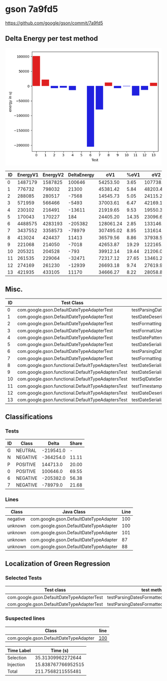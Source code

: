 # gson 7a9fd5


https://github.com/google/gson/commit/7a9fd5



## Delta Energy per test method

![](./gson_delta_energy_0_v.png)


| ID | EnergyV1 | EnergyV2 | DeltaEnergy | σV1 | %σV1 | σV2 | %σV2 |
| --- | --- | --- | --- | --- | --- | --- | --- |
| 0 | 1487179 | 1587825 | 100646 | 54253.50 | 3.65 | 107738.73 | 6.79 |
| 1 | 776732 | 798032 | 21300 | 45381.42 | 5.84 | 48203.41 | 6.04 |
| 2 | 288085 | 280517 | -7568 | 14545.73 | 5.05 | 24115.20 | 8.60 |
| 3 | 571959 | 566466 | -5493 | 37003.61 | 6.47 | 42169.10 | 7.44 |
| 4 | 230102 | 216491 | -13611 | 21919.65 | 9.53 | 19550.33 | 9.03 |
| 5 | 170043 | 170227 | 184 | 24405.20 | 14.35 | 23096.67 | 13.57 |
| 6 | 4488575 | 4283193 | -205382 | 128061.24 | 2.85 | 133146.79 | 3.11 |
| 7 | 3437552 | 3358573 | -78979 | 307495.02 | 8.95 | 131614.28 | 3.92 |
| 8 | 413024 | 424437 | 11413 | 36579.56 | 8.86 | 37938.58 | 8.94 |
| 9 | 221068 | 214050 | -7018 | 42653.87 | 19.29 | 122165.01 | 57.07 |
| 10 | 205321 | 204528 | -793 | 39912.14 | 19.44 | 21206.07 | 10.37 |
| 11 | 261535 | 229064 | -32471 | 72317.12 | 27.65 | 13461.24 | 5.88 |
| 12 | 274169 | 261230 | -12939 | 26693.18 | 9.74 | 27619.90 | 10.57 |
| 13 | 421935 | 433105 | 11170 | 34666.27 | 8.22 | 28058.85 | 6.48 |

## Misc.

| ID | Test Class | Test Method |
| --- | --- | --- |
| 0 | com.google.gson.DefaultDateTypeAdapterTest | testParsingDatesFormattedWithUsLocale |
| 1 | com.google.gson.DefaultDateTypeAdapterTest | testDateDeserializationISO8601 |
| 2 | com.google.gson.DefaultDateTypeAdapterTest | testFormattingInEnUs |
| 3 | com.google.gson.DefaultDateTypeAdapterTest | testFormatUsesDefaultTimezone |
| 4 | com.google.gson.DefaultDateTypeAdapterTest | testDatePattern |
| 5 | com.google.gson.DefaultDateTypeAdapterTest | testDateSerialization |
| 6 | com.google.gson.DefaultDateTypeAdapterTest | testParsingDatesFormattedWithSystemLocale |
| 7 | com.google.gson.DefaultDateTypeAdapterTest | testFormattingInFr |
| 8 | com.google.gson.functional.DefaultTypeAdaptersTest | testDateSerializationWithPatternNotOverridenByTypeAdapter |
| 9 | com.google.gson.functional.DefaultTypeAdaptersTest | testDateSerializationWithPattern |
| 10 | com.google.gson.functional.DefaultTypeAdaptersTest | testSqlDateSerialization |
| 11 | com.google.gson.functional.DefaultTypeAdaptersTest | testTimestampSerialization |
| 12 | com.google.gson.functional.DefaultTypeAdaptersTest | testDateDeserializationWithPattern |
| 13 | com.google.gson.functional.DefaultTypeAdaptersTest | testDateSerializationInCollection |



## Classifications

### Tests
| ID | Class | Delta | Share |
| --- | --- | --- | --- |
| G | NEUTRAL | -219541.0 | - |
| N | NEGATIVE | -364254.0 | 11.11 |
| P | POSITIVE | 144713.0 | 20.00 |
| 0 | POSITIVE | 100646.0 | 69.55 |
| 6 | NEGATIVE | -205382.0 | 56.38 |
| 7 | NEGATIVE | -78979.0 | 21.68 |

### Lines
| Class | Java Class | Line |
| --- | --- | --- |
| negative | com.google.gson.DefaultDateTypeAdapter | 100 |
| unknown | com.google.gson.DefaultDateTypeAdapter | 100 |
| unknown | com.google.gson.DefaultDateTypeAdapter | 101 |
| unknown | com.google.gson.DefaultDateTypeAdapter | 87 |
| unknown | com.google.gson.DefaultDateTypeAdapter | 88 |



## Localization of Green Regression
### Selected Tests
| Test class | test method |
| --- | --- |
| com.google.gson.DefaultDateTypeAdapterTest | testParsingDatesFormattedWithUsLocale |
| com.google.gson.DefaultDateTypeAdapterTest | testParsingDatesFormattedWithSystemLocale |

### Suspected lines
| Class | line |
| --- | --- |
| com.google.gson.DefaultDateTypeAdapter | [100](https://github.com/google/gson/tree/7a9fd5/gson/src/main/java/com/google/gson/DefaultDateTypeAdapter.java#L100) |



| Time Label | Time (s) |
| --- | --- |
| Selection | 35.31309962272644 |
| Injection | 15.838767766952515 |
| Total | 211.7568211555481 |


